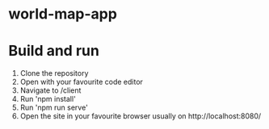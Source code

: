 # world-map-app

# Build and run 
1. Clone the repository
2. Open with your favourite code editor
3. Navigate to /client
4. Run 'npm install'
5. Run 'npm run serve'
6. Open the site in your favourite browser usually on http://localhost:8080/
